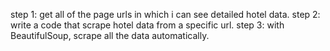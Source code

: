 step 1: get all of the page urls in which i can see detailed hotel data.
step 2: write a code that scrape hotel data from a specific url.
step 3: with BeautifulSoup, scrape all the data automatically.
